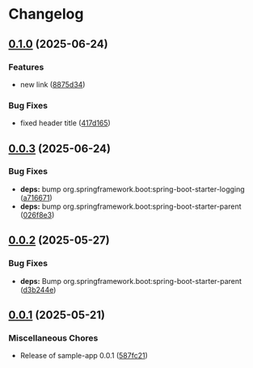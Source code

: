 # Changelog

## [0.1.0](https://github.com/Xehnoh/github-unleashed-sample-app/compare/v0.0.3...v0.1.0) (2025-06-24)


### Features

* new link ([8875d34](https://github.com/Xehnoh/github-unleashed-sample-app/commit/8875d349ff8e8cecf0833d906c77def047b6ce1f))


### Bug Fixes

* fixed header title ([417d165](https://github.com/Xehnoh/github-unleashed-sample-app/commit/417d165fd926692f98c0e46ef7c370f0d252a74d))

## [0.0.3](https://github.com/Xehnoh/github-unleashed-sample-app/compare/v0.0.2...v0.0.3) (2025-06-24)


### Bug Fixes

* **deps:** bump org.springframework.boot:spring-boot-starter-logging ([a716671](https://github.com/Xehnoh/github-unleashed-sample-app/commit/a7166716b01dc24993c6f4faae3a250f6fef47d4))
* **deps:** bump org.springframework.boot:spring-boot-starter-parent ([026f8e3](https://github.com/Xehnoh/github-unleashed-sample-app/commit/026f8e3f2d930b047dc5d0f955f8adb32e238298))

## [0.0.2](https://github.com/EBCONT-Conference/github-unleashed-sample-app/compare/v0.0.1...v0.0.2) (2025-05-27)


### Bug Fixes

* **deps:** Bump org.springframework.boot:spring-boot-starter-parent ([d3b244e](https://github.com/EBCONT-Conference/github-unleashed-sample-app/commit/d3b244ea3b90dc0b27691d3768136dcd0f36f40a))

## [0.0.1](https://github.com/EBCONT-Conference/github-unleashed-sample-app/compare/v0.0.1...v0.0.1) (2025-05-21)


### Miscellaneous Chores

* Release of sample-app 0.0.1 ([587fc21](https://github.com/EBCONT-Conference/github-unleashed-sample-app/commit/587fc2178f703b0bbd338d5969e7a07695e84eaa))
